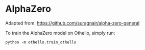 # AlphaZero

Adapted from: https://github.com/suragnair/alpha-zero-general

To train the AlphaZero model on Othello, simply run:
```
python -m othello.train_othello
```